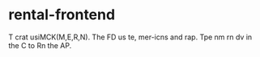 # rental-frontend
T
crat usiMCK(M,E,R,N).
The FD us te, mer-icns and rap.
Tpe nm rn dv in the C to Rn the AP.
